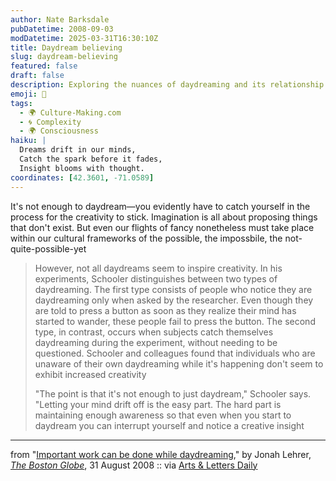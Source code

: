 ```yaml
---
author: Nate Barksdale
pubDatetime: 2008-09-03
modDatetime: 2025-03-31T16:30:10Z
title: Daydream believing
slug: daydream-believing
featured: false
draft: false
description: Exploring the nuances of daydreaming and its relationship with creativity.
emoji: 💭
tags:
  - 🌍 Culture-Making.com
  - 🌀 Complexity
  - 🌍 Consciousness
haiku: |
  Dreams drift in our minds,  
  Catch the spark before it fades,  
  Insight blooms with thought.
coordinates: [42.3601, -71.0589]
---
```


It's not enough to daydream—you evidently have to catch yourself in the process for the creativity to stick. Imagination is all about proposing things that don't exist. But even our flights of fancy nonetheless must take place within our cultural frameworks of the possible, the impossbile, the not-quite-possible-yet

> However, not all daydreams seem to inspire creativity. In his experiments, Schooler distinguishes between two types of daydreaming. The first type consists of people who notice they are daydreaming only when asked by the researcher. Even though they are told to press a button as soon as they realize their mind has started to wander, these people fail to press the button. The second type, in contrast, occurs when subjects catch themselves daydreaming during the experiment, without needing to be questioned. Schooler and colleagues found that individuals who are unaware of their own daydreaming while it's happening don't seem to exhibit increased creativity
>
> "The point is that it's not enough to just daydream," Schooler says. "Letting your mind drift off is the easy part. The hard part is maintaining enough awareness so that even when you start to daydream you can interrupt yourself and notice a creative insight

---

from "[Important work can be done while daydreaming](https://www.google.com/search?q=%22Important%20work%20can%20be%20done%20while%20daydreaming%22%20boston.com)," by Jonah Lehrer, [_The Boston Globe_](https://www.google.com/search?q=%22_The%20Boston%20Globe_%22%20boston.com), 31 August 2008 :: via [Arts & Letters Daily](http://web.archive.org/web/20250203154508/https://www.aldaily.com/)
